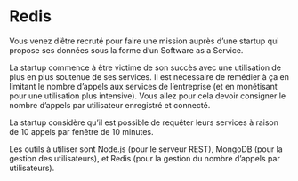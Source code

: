 # Redis
Vous venez d’être recruté pour faire une mission auprès d’une startup qui propose ses données sous la forme d’un Software as a Service.

La startup commence à être victime de son succès avec une utilisation de plus en plus soutenue de ses services. 
Il est nécessaire de remédier à ça en limitant le nombre d’appels aux services de l’entreprise (et en monétisant pour une utilisation plus intensive). Vous allez pour cela devoir consigner le nombre d’appels par utilisateur enregistré et connecté.

La startup considère qu’il est possible de requêter leurs services à raison de 10 appels par fenêtre de 10 minutes.

Les outils à utiliser sont Node.js (pour le serveur REST), MongoDB (pour la gestion des utilisateurs), et Redis (pour la gestion du nombre d’appels par utilisateurs).
